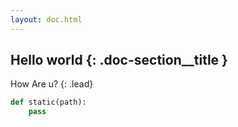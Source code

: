 ```yaml
---
layout: doc.html
---
```


## Hello world {: .doc-section__title }

How Are u?
{: .lead}

```python
def static(path):
    pass
```